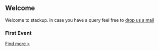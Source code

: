## Welcome

Welcome to stackup.
In case you have a query feel free to [drop us a mail](mailto:bala@nus.edu.sg)

### First Event
[Find more >](./chatbot.md)